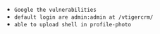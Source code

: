 - `Google the vulnerabilities`
- `default login are admin:admin at /vtigercrm/`
- `able to upload shell in profile-photo`
